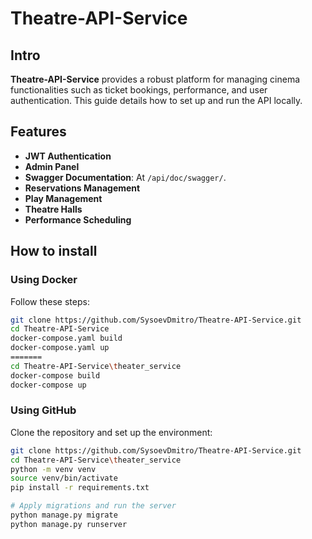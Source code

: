 # Theatre-API-Service

## Intro
**Theatre-API-Service** provides a robust platform for managing cinema functionalities such as ticket bookings, performance, and user authentication. This guide details how to set up and run the API locally.

## Features

- **JWT Authentication**
- **Admin Panel**
- **Swagger Documentation**: At `/api/doc/swagger/`.
- **Reservations Management**
- **Play Management**
- **Theatre Halls**
- **Performance Scheduling**

##  How to install

### Using Docker

Follow these steps:

```bash
git clone https://github.com/SysoevDmitro/Theatre-API-Service.git
cd Theatre-API-Service
docker-compose.yaml build
docker-compose.yaml up
=======
cd Theatre-API-Service\theater_service
docker-compose build
docker-compose up
```


### Using GitHub

Clone the repository and set up the environment:

```bash
git clone https://github.com/SysoevDmitro/Theatre-API-Service.git
cd Theatre-API-Service\theater_service
python -m venv venv
source venv/bin/activate
pip install -r requirements.txt

# Apply migrations and run the server
python manage.py migrate
python manage.py runserver
